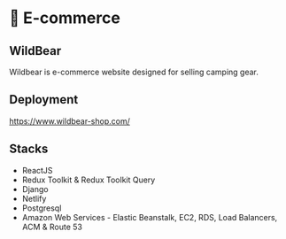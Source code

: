 # :shopping_cart: E-commerce
## WildBear
Wildbear is e-commerce website designed for selling camping gear.

## Deployment
https://www.wildbear-shop.com/

## Stacks
* ReactJS
* Redux Toolkit & Redux Toolkit Query
* Django
* Netlify
* Postgresql
* Amazon Web Services - Elastic Beanstalk, EC2, RDS, Load Balancers, ACM & Route 53
